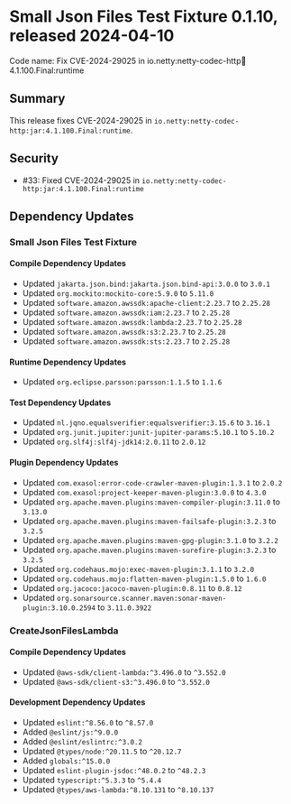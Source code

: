 # Small Json Files Test Fixture 0.1.10, released 2024-04-10

Code name: Fix CVE-2024-29025 in io.netty:netty-codec-http:jar:4.1.100.Final:runtime

## Summary

This release fixes CVE-2024-29025 in `io.netty:netty-codec-http:jar:4.1.100.Final:runtime`.

## Security

* #33: Fixed CVE-2024-29025 in `io.netty:netty-codec-http:jar:4.1.100.Final:runtime`

## Dependency Updates

### Small Json Files Test Fixture

#### Compile Dependency Updates

* Updated `jakarta.json.bind:jakarta.json.bind-api:3.0.0` to `3.0.1`
* Updated `org.mockito:mockito-core:5.9.0` to `5.11.0`
* Updated `software.amazon.awssdk:apache-client:2.23.7` to `2.25.28`
* Updated `software.amazon.awssdk:iam:2.23.7` to `2.25.28`
* Updated `software.amazon.awssdk:lambda:2.23.7` to `2.25.28`
* Updated `software.amazon.awssdk:s3:2.23.7` to `2.25.28`
* Updated `software.amazon.awssdk:sts:2.23.7` to `2.25.28`

#### Runtime Dependency Updates

* Updated `org.eclipse.parsson:parsson:1.1.5` to `1.1.6`

#### Test Dependency Updates

* Updated `nl.jqno.equalsverifier:equalsverifier:3.15.6` to `3.16.1`
* Updated `org.junit.jupiter:junit-jupiter-params:5.10.1` to `5.10.2`
* Updated `org.slf4j:slf4j-jdk14:2.0.11` to `2.0.12`

#### Plugin Dependency Updates

* Updated `com.exasol:error-code-crawler-maven-plugin:1.3.1` to `2.0.2`
* Updated `com.exasol:project-keeper-maven-plugin:3.0.0` to `4.3.0`
* Updated `org.apache.maven.plugins:maven-compiler-plugin:3.11.0` to `3.13.0`
* Updated `org.apache.maven.plugins:maven-failsafe-plugin:3.2.3` to `3.2.5`
* Updated `org.apache.maven.plugins:maven-gpg-plugin:3.1.0` to `3.2.2`
* Updated `org.apache.maven.plugins:maven-surefire-plugin:3.2.3` to `3.2.5`
* Updated `org.codehaus.mojo:exec-maven-plugin:3.1.1` to `3.2.0`
* Updated `org.codehaus.mojo:flatten-maven-plugin:1.5.0` to `1.6.0`
* Updated `org.jacoco:jacoco-maven-plugin:0.8.11` to `0.8.12`
* Updated `org.sonarsource.scanner.maven:sonar-maven-plugin:3.10.0.2594` to `3.11.0.3922`

### CreateJsonFilesLambda

#### Compile Dependency Updates

* Updated `@aws-sdk/client-lambda:^3.496.0` to `^3.552.0`
* Updated `@aws-sdk/client-s3:^3.496.0` to `^3.552.0`

#### Development Dependency Updates

* Updated `eslint:^8.56.0` to `^8.57.0`
* Added `@eslint/js:^9.0.0`
* Added `@eslint/eslintrc:^3.0.2`
* Updated `@types/node:^20.11.5` to `^20.12.7`
* Added `globals:^15.0.0`
* Updated `eslint-plugin-jsdoc:^48.0.2` to `^48.2.3`
* Updated `typescript:^5.3.3` to `^5.4.4`
* Updated `@types/aws-lambda:^8.10.131` to `^8.10.137`
